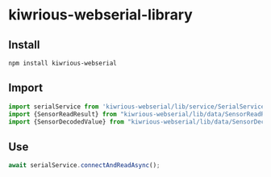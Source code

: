 # kiwrious-webserial-library

## Install
`npm install kiwrious-webserial`

## Import
```typescript
import serialService from 'kiwrious-webserial/lib/service/SerialService';
import {SensorReadResult} from "kiwrious-webserial/lib/data/SensorReadResult";
import {SensorDecodedValue} from "kiwrious-webserial/lib/data/SensorDecodedValue";
```

## Use
```typescript
await serialService.connectAndReadAsync();
```
